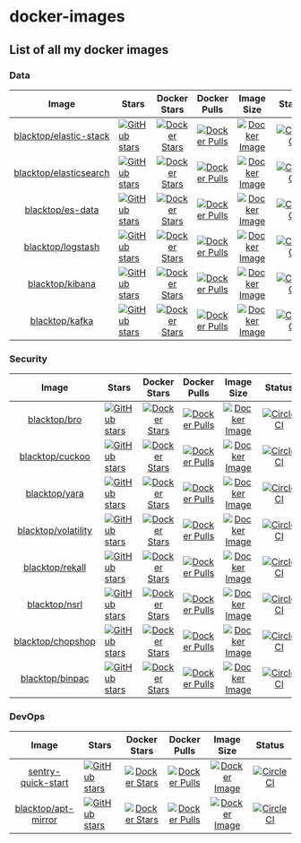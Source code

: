 docker-images
=============

List of all my docker images
----------------------------

### Data

| Image                                                                             | Stars                                                                                                                                                                                              | Docker Stars                                                                                                                        | Docker Pulls                                                                                                                        | Image Size                                                                                                                           | Status                                                                                                                                                     |
|:---------------------------------------------------------------------------------:|----------------------------------------------------------------------------------------------------------------------------------------------------------------------------------------------------|:-----------------------------------------------------------------------------------------------------------------------------------:|:-----------------------------------------------------------------------------------------------------------------------------------:|:------------------------------------------------------------------------------------------------------------------------------------:|:----------------------------------------------------------------------------------------------------------------------------------------------------------:|
|    [blacktop/elastic-stack](https://github.com/blacktop/docker-elastic-stack)     | [![GitHub stars](https://img.shields.io/github/stars/blacktop/docker-elastic-stack.svg?style=social&label=Star&style=flat-square)](https://github.com/blacktop/docker-elastic-stack)               | [![Docker Stars](https://img.shields.io/docker/stars/blacktop/elastic-stack.svg)](https://hub.docker.com/r/blacktop/elastic-stack/) | [![Docker Pulls](https://img.shields.io/docker/pulls/blacktop/elastic-stack.svg)](https://hub.docker.com/r/blacktop/elastic-stack/) | [![Docker Image](https://img.shields.io/badge/docker%20image-367MB%20MB-blue.svg)](https://hub.docker.com/r/blacktop/elastic-stack/) |        [![CircleCI](https://circleci.com/gh/blacktop/docker-elastic-stack.png?style=shield)](https://circleci.com/gh/blacktop/docker-elastic-stack)        |
| [blacktop/elasticsearch](https://github.com/blacktop/docker-elasticsearch-alpine) | [![GitHub stars](https://img.shields.io/github/stars/blacktop/docker-elasticsearch-alpine.svg?style=social&label=Star&style=flat-square)](https://github.com/blacktop/docker-elasticsearch-alpine) | [![Docker Stars](https://img.shields.io/docker/stars/blacktop/elasticsearch.svg)](https://hub.docker.com/r/blacktop/elasticsearch/) | [![Docker Pulls](https://img.shields.io/docker/pulls/blacktop/elasticsearch.svg)](https://hub.docker.com/r/blacktop/elasticsearch/) | [![Docker Image](https://img.shields.io/badge/docker%20image-367MB%20MB-blue.svg)](https://hub.docker.com/r/blacktop/elasticsearch/) | [![CircleCI](https://circleci.com/gh/blacktop/docker-elasticsearch-alpine.png?style=shield)](https://circleci.com/gh/blacktop/docker-elasticsearch-alpine) |
|        [blacktop/es-data](https://github.com/blacktop/docker-es-demo-data)        | [![GitHub stars](https://img.shields.io/github/stars/blacktop/docker-es-demo-data.svg?style=social&label=Star&style=flat-square)](https://github.com/blacktop/docker-es-demo-data)                 |       [![Docker Stars](https://img.shields.io/docker/stars/blacktop/es-data.svg)](https://hub.docker.com/r/blacktop/es-data/)       |       [![Docker Pulls](https://img.shields.io/docker/pulls/blacktop/es-data.svg)](https://hub.docker.com/r/blacktop/es-data/)       |    [![Docker Image](https://img.shields.io/badge/docker%20image-367MB%20MB-blue.svg)](https://hub.docker.com/r/blacktop/es-data/)    |         [![CircleCI](https://circleci.com/gh/blacktop/docker-es-demo-data.png?style=shield)](https://circleci.com/gh/blacktop/docker-es-demo-data)         |
|      [blacktop/logstash](https://github.com/blacktop/docker-logstash-alpine)      | [![GitHub stars](https://img.shields.io/github/stars/blacktop/docker-logstash-alpine.svg?style=social&label=Star&style=flat-square)](https://github.com/blacktop/docker-logstash-alpine)           |      [![Docker Stars](https://img.shields.io/docker/stars/blacktop/logstash.svg)](https://hub.docker.com/r/blacktop/logstash/)      |      [![Docker Pulls](https://img.shields.io/docker/pulls/blacktop/logstash.svg)](https://hub.docker.com/r/blacktop/logstash/)      |   [![Docker Image](https://img.shields.io/badge/docker%20image-367MB%20MB-blue.svg)](https://hub.docker.com/r/blacktop/logstash/)    |      [![CircleCI](https://circleci.com/gh/blacktop/docker-logstash-alpine.png?style=shield)](https://circleci.com/gh/blacktop/docker-logstash-alpine)      |
|        [blacktop/kibana](https://github.com/blacktop/docker-kibana-alpine)        | [![GitHub stars](https://img.shields.io/github/stars/blacktop/docker-kibana-alpine.svg?style=social&label=Star&style=flat-square)](https://github.com/blacktop/docker-kibana-alpine)               |        [![Docker Stars](https://img.shields.io/docker/stars/blacktop/kibana.svg)](https://hub.docker.com/r/blacktop/kibana/)        |        [![Docker Pulls](https://img.shields.io/docker/pulls/blacktop/kibana.svg)](https://hub.docker.com/r/blacktop/kibana/)        |    [![Docker Image](https://img.shields.io/badge/docker%20image-367MB%20MB-blue.svg)](https://hub.docker.com/r/blacktop/kibana/)     |        [![CircleCI](https://circleci.com/gh/blacktop/docker-kibana-alpine.png?style=shield)](https://circleci.com/gh/blacktop/docker-kibana-alpine)        |
|         [blacktop/kafka](https://github.com/blacktop/docker-kafka-alpine)         | [![GitHub stars](https://img.shields.io/github/stars/blacktop/docker-kafka-alpine.svg?style=social&label=Star&style=flat-square)](https://github.com/blacktop/docker-kafka-alpine)                 |         [![Docker Stars](https://img.shields.io/docker/stars/blacktop/kafka.svg)](https://hub.docker.com/r/blacktop/kafka/)         |         [![Docker Pulls](https://img.shields.io/docker/pulls/blacktop/kafka.svg)](https://hub.docker.com/r/blacktop/kafka/)         |     [![Docker Image](https://img.shields.io/badge/docker%20image-367MB%20MB-blue.svg)](https://hub.docker.com/r/blacktop/kafka/)     |         [![CircleCI](https://circleci.com/gh/blacktop/docker-kafka-alpine.png?style=shield)](https://circleci.com/gh/blacktop/docker-kafka-alpine)         |

### Security

| Image                                                                | Stars                                                                                                                                                                          | Docker Stars                                                                                                                  | Docker Pulls                                                                                                                  | Image Size                                                                                                                        | Status                                                                                                                                 |
|:--------------------------------------------------------------------:|--------------------------------------------------------------------------------------------------------------------------------------------------------------------------------|:-----------------------------------------------------------------------------------------------------------------------------:|:-----------------------------------------------------------------------------------------------------------------------------:|:---------------------------------------------------------------------------------------------------------------------------------:|:--------------------------------------------------------------------------------------------------------------------------------------:|
|        [blacktop/bro](https://github.com/blacktop/docker-bro)        | [![GitHub stars](https://img.shields.io/github/stars/blacktop/docker-bro.svg?style=social&label=Star&style=flat-square)](https://github.com/blacktop/docker-bro)               |        [![Docker Stars](https://img.shields.io/docker/stars/blacktop/bro.svg)](https://hub.docker.com/r/blacktop/bro/)        |        [![Docker Pulls](https://img.shields.io/docker/pulls/blacktop/bro.svg)](https://hub.docker.com/r/blacktop/bro/)        |    [![Docker Image](https://img.shields.io/badge/docker%20image-367MB%20MB-blue.svg)](https://hub.docker.com/r/blacktop/bro/)     |        [![CircleCI](https://circleci.com/gh/blacktop/docker-bro.png?style=shield)](https://circleci.com/gh/blacktop/docker-bro)        |
|     [blacktop/cuckoo](https://github.com/blacktop/docker-cuckoo)     | [![GitHub stars](https://img.shields.io/github/stars/blacktop/docker-cuckoo.svg?style=social&label=Star&style=flat-square)](https://github.com/blacktop/docker-cuckoo)         |     [![Docker Stars](https://img.shields.io/docker/stars/blacktop/cuckoo.svg)](https://hub.docker.com/r/blacktop/cuckoo/)     |     [![Docker Pulls](https://img.shields.io/docker/pulls/blacktop/cuckoo.svg)](https://hub.docker.com/r/blacktop/cuckoo/)     |   [![Docker Image](https://img.shields.io/badge/docker%20image-367MB%20MB-blue.svg)](https://hub.docker.com/r/blacktop/cuckoo/)   |     [![CircleCI](https://circleci.com/gh/blacktop/docker-cuckoo.png?style=shield)](https://circleci.com/gh/blacktop/docker-cuckoo)     |
|       [blacktop/yara](https://github.com/blacktop/docker-yara)       | [![GitHub stars](https://img.shields.io/github/stars/blacktop/docker-yara.svg?style=social&label=Star&style=flat-square)](https://github.com/blacktop/docker-yara)             |       [![Docker Stars](https://img.shields.io/docker/stars/blacktop/yara.svg)](https://hub.docker.com/r/blacktop/yara/)       |       [![Docker Pulls](https://img.shields.io/docker/pulls/blacktop/yara.svg)](https://hub.docker.com/r/blacktop/yara/)       |    [![Docker Image](https://img.shields.io/badge/docker%20image-367MB%20MB-blue.svg)](https://hub.docker.com/r/blacktop/yara/)    |       [![CircleCI](https://circleci.com/gh/blacktop/docker-yara.png?style=shield)](https://circleci.com/gh/blacktop/docker-yara)       |
| [blacktop/volatility](https://github.com/blacktop/docker-volatility) | [![GitHub stars](https://img.shields.io/github/stars/blacktop/docker-volatility.svg?style=social&label=Star&style=flat-square)](https://github.com/blacktop/docker-volatility) | [![Docker Stars](https://img.shields.io/docker/stars/blacktop/volatility.svg)](https://hub.docker.com/r/blacktop/volatility/) | [![Docker Pulls](https://img.shields.io/docker/pulls/blacktop/volatility.svg)](https://hub.docker.com/r/blacktop/volatility/) | [![Docker Image](https://img.shields.io/badge/docker%20image-367MB%20MB-blue.svg)](https://hub.docker.com/r/blacktop/volatility/) | [![CircleCI](https://circleci.com/gh/blacktop/docker-volatility.png?style=shield)](https://circleci.com/gh/blacktop/docker-volatility) |
|     [blacktop/rekall](https://github.com/blacktop/docker-rekall)     | [![GitHub stars](https://img.shields.io/github/stars/blacktop/docker-rekall.svg?style=social&label=Star&style=flat-square)](https://github.com/blacktop/docker-rekall)         |     [![Docker Stars](https://img.shields.io/docker/stars/blacktop/rekall.svg)](https://hub.docker.com/r/blacktop/rekall/)     |     [![Docker Pulls](https://img.shields.io/docker/pulls/blacktop/rekall.svg)](https://hub.docker.com/r/blacktop/rekall/)     |   [![Docker Image](https://img.shields.io/badge/docker%20image-367MB%20MB-blue.svg)](https://hub.docker.com/r/blacktop/rekall/)   |     [![CircleCI](https://circleci.com/gh/blacktop/docker-rekall.png?style=shield)](https://circleci.com/gh/blacktop/docker-rekall)     |
|       [blacktop/nsrl](https://github.com/blacktop/docker-nsrl)       | [![GitHub stars](https://img.shields.io/github/stars/blacktop/docker-nsrl.svg?style=social&label=Star&style=flat-square)](https://github.com/blacktop/docker-nsrl)             |       [![Docker Stars](https://img.shields.io/docker/stars/blacktop/nsrl.svg)](https://hub.docker.com/r/blacktop/nsrl/)       |       [![Docker Pulls](https://img.shields.io/docker/pulls/blacktop/nsrl.svg)](https://hub.docker.com/r/blacktop/nsrl/)       |    [![Docker Image](https://img.shields.io/badge/docker%20image-367MB%20MB-blue.svg)](https://hub.docker.com/r/blacktop/nsrl/)    |       [![CircleCI](https://circleci.com/gh/blacktop/docker-nsrl.png?style=shield)](https://circleci.com/gh/blacktop/docker-nsrl)       |
|   [blacktop/chopshop](https://github.com/blacktop/docker-chopshop)   | [![GitHub stars](https://img.shields.io/github/stars/blacktop/docker-chopshop.svg?style=social&label=Star&style=flat-square)](https://github.com/blacktop/docker-chopshop)     |   [![Docker Stars](https://img.shields.io/docker/stars/blacktop/chopshop.svg)](https://hub.docker.com/r/blacktop/chopshop/)   |   [![Docker Pulls](https://img.shields.io/docker/pulls/blacktop/chopshop.svg)](https://hub.docker.com/r/blacktop/chopshop/)   |  [![Docker Image](https://img.shields.io/badge/docker%20image-367MB%20MB-blue.svg)](https://hub.docker.com/r/blacktop/chopshop/)  |   [![CircleCI](https://circleci.com/gh/blacktop/docker-chopshop.png?style=shield)](https://circleci.com/gh/blacktop/docker-chopshop)   |
|     [blacktop/binpac](https://github.com/blacktop/docker-binpac)     | [![GitHub stars](https://img.shields.io/github/stars/blacktop/docker-binpac.svg?style=social&label=Star&style=flat-square)](https://github.com/blacktop/docker-binpac)         |     [![Docker Stars](https://img.shields.io/docker/stars/blacktop/binpac.svg)](https://hub.docker.com/r/blacktop/binpac/)     |     [![Docker Pulls](https://img.shields.io/docker/pulls/blacktop/binpac.svg)](https://hub.docker.com/r/blacktop/binpac/)     |   [![Docker Image](https://img.shields.io/badge/docker%20image-367MB%20MB-blue.svg)](https://hub.docker.com/r/blacktop/binpac/)   |     [![CircleCI](https://circleci.com/gh/blacktop/docker-binpac.png?style=shield)](https://circleci.com/gh/blacktop/docker-binpac)     |

### DevOps

| Image                                                                | Stars                                                                                                                                                                            | Docker Stars                                                                                                                                  | Docker Pulls                                                                                                                                  | Image Size                                                                                                                                | Status                                                                                                                                                 |
|:--------------------------------------------------------------------:|----------------------------------------------------------------------------------------------------------------------------------------------------------------------------------|:---------------------------------------------------------------------------------------------------------------------------------------------:|:---------------------------------------------------------------------------------------------------------------------------------------------:|:-----------------------------------------------------------------------------------------------------------------------------------------:|:------------------------------------------------------------------------------------------------------------------------------------------------------:|
| [sentry-quick-start](https://github.com/blacktop/sentry-quick-start) | [![GitHub stars](https://img.shields.io/github/stars/blacktop/sentry-quick-start.svg?style=social&label=Star&style=flat-square)](https://github.com/blacktop/sentry-quick-start) | [![Docker Stars](https://img.shields.io/docker/stars/blacktop/sentry-quick-start.svg)](https://hub.docker.com/r/blacktop/sentry-quick-start/) | [![Docker Pulls](https://img.shields.io/docker/pulls/blacktop/sentry-quick-start.svg)](https://hub.docker.com/r/blacktop/sentry-quick-start/) | [![Docker Image](https://img.shields.io/badge/docker%20image-367MB%20MB-blue.svg)](https://hub.docker.com/r/blacktop/sentry-quick-start/) | [![CircleCI](https://circleci.com/gh/blacktop/docker-sentry-quick-start.png?style=shield)](https://circleci.com/gh/blacktop/docker-sentry-quick-start) |
| [blacktop/apt-mirror](https://github.com/blacktop/docker-apt-mirror) | [![GitHub stars](https://img.shields.io/github/stars/blacktop/docker-apt-mirror.svg?style=social&label=Star&style=flat-square)](https://github.com/blacktop/docker-apt-mirror)   |         [![Docker Stars](https://img.shields.io/docker/stars/blacktop/apt-mirror.svg)](https://hub.docker.com/r/blacktop/apt-mirror/)         |         [![Docker Pulls](https://img.shields.io/docker/pulls/blacktop/apt-mirror.svg)](https://hub.docker.com/r/blacktop/apt-mirror/)         |     [![Docker Image](https://img.shields.io/badge/docker%20image-277MB%20GB-blue.svg)](https://hub.docker.com/r/blacktop/apt-mirror/)     |         [![CircleCI](https://circleci.com/gh/blacktop/docker-apt-mirror.png?style=shield)](https://circleci.com/gh/blacktop/docker-apt-mirror)         |
